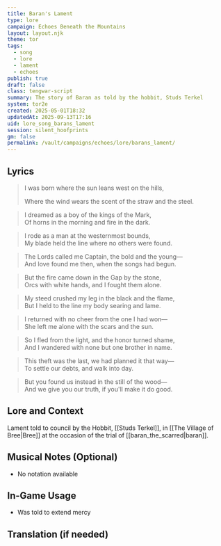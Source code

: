 ```yaml
---
title: Baran's Lament
type: lore
campaign: Echoes Beneath the Mountains
layout: layout.njk
theme: tor
tags:
  - song
  - lore
  - lament
  - echoes
publish: true
draft: false
class: tengwar-script
summary: The story of Baran as told by the hobbit, Studs Terkel
system: tor2e
created: 2025-05-01T18:32
updatedAt: 2025-09-13T17:16
uid: lore_song_barans_lament
session: silent_hoofprints
gm: false
permalink: /vault/campaigns/echoes/lore/barans_lament/
---
```


## Lyrics

><p class="dropcap">I was born where the sun leans west on the hills,<p/>  
>Where the wind wears the scent of the straw and the steel.

>I dreamed as a boy of the kings of the Mark,  
>Of horns in the morning and fire in the dark.

>I rode as a man at the westernmost bounds,  
>My blade held the line where no others were found.

>The Lords called me Captain, the bold and the young—  
>And love found me then, when the songs had begun.

>But the fire came down in the Gap by the stone,  
>Orcs with white hands, and I fought them alone.

>My steed crushed my leg in the black and the flame,  
>But I held to the line my body searing and lame.

>I returned with no cheer from the one I had won—  
>She left me alone with the scars and the sun.

>So I fled from the light, and the honor turned shame,  
>And I wandered with none but one brother in name.

>This theft was the last, we had planned it that way—  
>To settle our debts, and walk into day.

>But you found us instead in the still of the wood—  
>And we give you our truth, if you'll make it do good.


## Lore and Context

Lament told to council by the Hobbit, [[Studs Terkel]], in [[The Village of Bree|Bree]] at the occasion of the trial of [[baran_the_scarred|baran]].

## Musical Notes (Optional)

- No notation available

## In-Game Usage

- Was told to extend mercy

## Translation (if needed)


